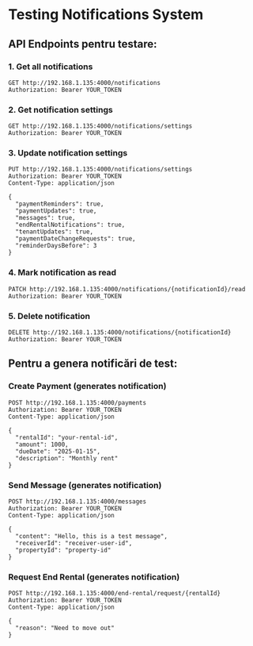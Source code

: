 # Testing Notifications System

## API Endpoints pentru testare:

### 1. Get all notifications
```
GET http://192.168.1.135:4000/notifications
Authorization: Bearer YOUR_TOKEN
```

### 2. Get notification settings
```
GET http://192.168.1.135:4000/notifications/settings
Authorization: Bearer YOUR_TOKEN
```

### 3. Update notification settings
```
PUT http://192.168.1.135:4000/notifications/settings
Authorization: Bearer YOUR_TOKEN
Content-Type: application/json

{
  "paymentReminders": true,
  "paymentUpdates": true,
  "messages": true,
  "endRentalNotifications": true,
  "tenantUpdates": true,
  "paymentDateChangeRequests": true,
  "reminderDaysBefore": 3
}
```

### 4. Mark notification as read
```
PATCH http://192.168.1.135:4000/notifications/{notificationId}/read
Authorization: Bearer YOUR_TOKEN
```

### 5. Delete notification
```
DELETE http://192.168.1.135:4000/notifications/{notificationId}
Authorization: Bearer YOUR_TOKEN
```

## Pentru a genera notificări de test:

### Create Payment (generates notification)
```
POST http://192.168.1.135:4000/payments
Authorization: Bearer YOUR_TOKEN
Content-Type: application/json

{
  "rentalId": "your-rental-id",
  "amount": 1000,
  "dueDate": "2025-01-15",
  "description": "Monthly rent"
}
```

### Send Message (generates notification)
```
POST http://192.168.1.135:4000/messages
Authorization: Bearer YOUR_TOKEN
Content-Type: application/json

{
  "content": "Hello, this is a test message",
  "receiverId": "receiver-user-id",
  "propertyId": "property-id"
}
```

### Request End Rental (generates notification)
```
POST http://192.168.1.135:4000/end-rental/request/{rentalId}
Authorization: Bearer YOUR_TOKEN
Content-Type: application/json

{
  "reason": "Need to move out"
}
```